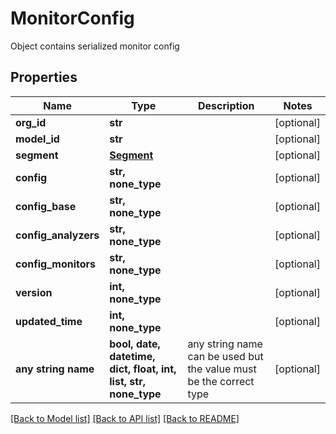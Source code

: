 # MonitorConfig

Object contains serialized monitor config

## Properties
Name | Type | Description | Notes
------------ | ------------- | ------------- | -------------
**org_id** | **str** |  | [optional] 
**model_id** | **str** |  | [optional] 
**segment** | [**Segment**](Segment.md) |  | [optional] 
**config** | **str, none_type** |  | [optional] 
**config_base** | **str, none_type** |  | [optional] 
**config_analyzers** | **str, none_type** |  | [optional] 
**config_monitors** | **str, none_type** |  | [optional] 
**version** | **int, none_type** |  | [optional] 
**updated_time** | **int, none_type** |  | [optional] 
**any string name** | **bool, date, datetime, dict, float, int, list, str, none_type** | any string name can be used but the value must be the correct type | [optional]

[[Back to Model list]](../README.md#documentation-for-models) [[Back to API list]](../README.md#documentation-for-api-endpoints) [[Back to README]](../README.md)


